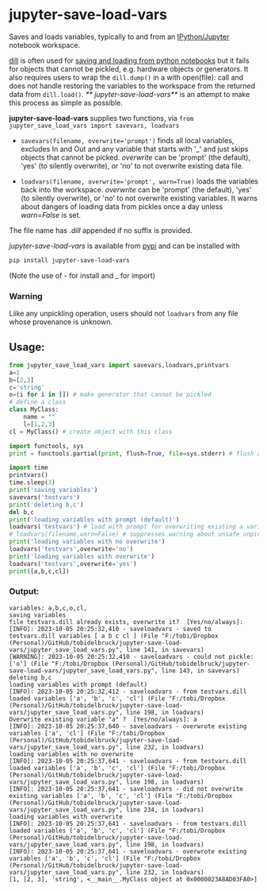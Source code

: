 # jupyter-save-load-vars
Saves and loads variables, typically to and from an [IPython/Jupyter](https://stackoverflow.com/questions/51700425/what-is-the-relation-and-difference-between-ipython-and-jupyter-console) notebook workspace.

[dill](https://pypi.org/project/dill/) is often used for [saving and loading from python notebooks](https://stackoverflow.com/questions/34342155/how-to-pickle-or-store-jupyter-ipython-notebook-session-for-later) but it fails for objects that cannot be pickled, e.g. hardware objects or generators. It also requires users to wrap the `dill.dump()` in a with open(file): call and does not handle restoring the variables to the workspace from the returned data from `dill.load()`. _** jupyter-save-load-vars**_ is an attempt to make this process as simple as possible.

**jupyter-save-load-vars** supplies two functions, via `from jupyter_save_load_vars import savevars, loadvars`

* `savevars(filename, overwrite='prompt')` finds all local variables, excludes In and Out and any variable that starts with '_' and just skips objects that cannot be picked. _overwrite_ can be 'prompt' (the default), 'yes' (to silently overwrite), or 'no' to not overwrite existing data file.

* `loadvars(filename, overwrite='prompt', warn=True)` loads the variables back into the workspace. _overwrite_ can be 'prompt' (the default), 'yes' (to silently overwrite), or 'no' to not overwrite existing variables. It warns about dangers of loading data from pickles once a day unless _warn=False_ is set.

The file name has _.dill_ appended if no suffix is provided.

_jupyter-save-load-vars_ is available from [pypi](https://pypi.org/) and can be installed with
```bash
pip install jupyter-save-load-vars
```
(Note the use of - for install and _ for import)

### Warning
Liike any unpickling operation, users should not `loadvars` from any file whose provenance is unknown.

## Usage:

```python
from jupyter_save_load_vars import savevars,loadvars,printvars
a=1
b=[2,3]
c='string'
o=(i for i in []) # make generator that cannot be pickled
# define a class
class MyClass:
    name = ""
    l=[1,2,3]
cl = MyClass() # create object with this class

import functools, sys
print = functools.partial(print, flush=True, file=sys.stderr) # flush and put print() on stderr so logging comes in sequence

import time
printvars()
time.sleep(3)
print('saving variables')
savevars('testvars')
print('deleting b,c')
del b,c
print('loading variables with prompt (default)')
loadvars('testvars') # load with prompt for overwriting existing a variable
# loadvars(filename,warn=False) # suppresses warning about unsafe unpickling
print('loading variables with no overwrite')
loadvars('testvars',overwrite='no')
print('loading variables with overwrite')
loadvars('testvars',overwrite='yes')
print([a,b,c,cl])
```

### Output:
```
variables: a,b,c,o,cl,
saving variables
file testvars.dill already exists, overwrite it?  [Yes/no/always]: 
[INFO]: 2023-10-05 20:25:32,410 - saveloadvars - saved to testvars.dill variables [ a b c cl ] (File "F:/tobi/Dropbox (Personal)/GitHub/tobidelbruck/jupyter-save-load-vars/jupyter_save_load_vars.py", line 141, in savevars)
[WARNING]: 2023-10-05 20:25:32,410 - saveloadvars - could not pickle: ['o'] (File "F:/tobi/Dropbox (Personal)/GitHub/tobidelbruck/jupyter-save-load-vars/jupyter_save_load_vars.py", line 143, in savevars)
deleting b,c
loading variables with prompt (default)
[INFO]: 2023-10-05 20:25:32,412 - saveloadvars - from testvars.dill loaded variables ['a', 'b', 'c', 'cl'] (File "F:/tobi/Dropbox (Personal)/GitHub/tobidelbruck/jupyter-save-load-vars/jupyter_save_load_vars.py", line 198, in loadvars)
Overwrite existing variable "a" ?  [Yes/no/always]: a
[INFO]: 2023-10-05 20:25:37,640 - saveloadvars - overwrote existing variables ['a', 'cl'] (File "F:/tobi/Dropbox (Personal)/GitHub/tobidelbruck/jupyter-save-load-vars/jupyter_save_load_vars.py", line 232, in loadvars)
loading variables with no overwrite
[INFO]: 2023-10-05 20:25:37,641 - saveloadvars - from testvars.dill loaded variables ['a', 'b', 'c', 'cl'] (File "F:/tobi/Dropbox (Personal)/GitHub/tobidelbruck/jupyter-save-load-vars/jupyter_save_load_vars.py", line 198, in loadvars)
[INFO]: 2023-10-05 20:25:37,641 - saveloadvars - did not overwrite existing variables ['a', 'b', 'c', 'cl'] (File "F:/tobi/Dropbox (Personal)/GitHub/tobidelbruck/jupyter-save-load-vars/jupyter_save_load_vars.py", line 234, in loadvars)
loading variables with overwrite
[INFO]: 2023-10-05 20:25:37,641 - saveloadvars - from testvars.dill loaded variables ['a', 'b', 'c', 'cl'] (File "F:/tobi/Dropbox (Personal)/GitHub/tobidelbruck/jupyter-save-load-vars/jupyter_save_load_vars.py", line 198, in loadvars)
[INFO]: 2023-10-05 20:25:37,641 - saveloadvars - overwrote existing variables ['a', 'b', 'c', 'cl'] (File "F:/tobi/Dropbox (Personal)/GitHub/tobidelbruck/jupyter-save-load-vars/jupyter_save_load_vars.py", line 232, in loadvars)
[1, [2, 3], 'string', <__main__.MyClass object at 0x0000023A8AD03FA0>]

```


